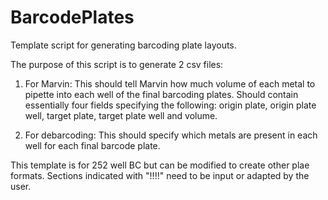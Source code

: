 # BarcodePlates
Template script for generating barcoding plate layouts. 

The purpose of this script is to generate 2 csv files:
1. For Marvin: This should tell Marvin how much volume of each metal to pipette into each well of the final barcoding plates. Should contain essentially four fields specifying the following: origin plate, origin plate well, target plate, target plate well and volume. 

2. For debarcoding: This should specify which metals are present in each well for each final barcode plate. 

This template is for 252 well BC but can be modified to create other plae formats. 
Sections indicated with "!!!!" need to be input or adapted by the user.
